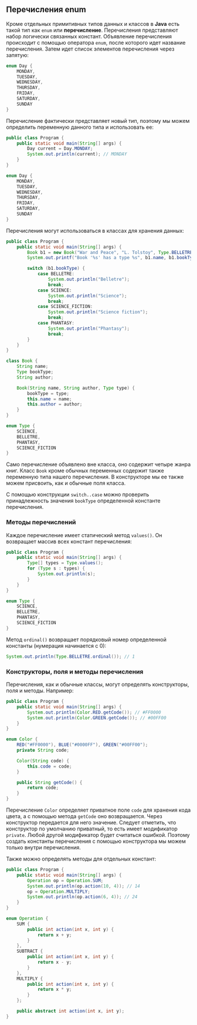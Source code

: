 ## Перечисления enum
Кроме отдельных примитивных типов данных и классов в **Java** есть такой тип как `enum` или **перечисление**. Перечисления представляют набор логически связанных констант. Объявление перечисления происходит с помощью оператора `enum`, после которого идет название перечисления. Затем идет список элементов перечисления через запятую:
```java
enum Day {
    MONDAY,
    TUESDAY,
    WEDNESDAY,
    THURSDAY,
    FRIDAY,
    SATURDAY,
    SUNDAY
}
```

Перечисление фактически представляет новый тип, поэтому мы можем определить переменную данного типа и использовать ее:
```java
public class Program {
    public static void main(String[] args) {
        Day current = Day.MONDAY;
        System.out.println(current); // MONDAY
    }
}

enum Day {
    MONDAY,
    TUESDAY,
    WEDNESDAY,
    THURSDAY,
    FRIDAY,
    SATURDAY,
    SUNDAY
}
```

Перечисления могут использоваться в классах для хранения данных:
```java
public class Program {
    public static void main(String[] args) {
        Book b1 = new Book("War and Peace", "L. Tolstoy", Type.BELLETRE);
        System.out.printf("Book '%s' has a type %s", b1.name, b1.bookType);

        switch (b1.bookType) {
            case BELLETRE:
                System.out.println("Belletre");
                break;
            case SCIENCE:
                System.out.println("Science");
                break;
            case SCIENCE_FICTION:
                System.out.println("Science fiction");
                break;
            case PHANTASY:
                System.out.println("Phantasy");
                break;
        }
    }
}

class Book {
    String name;
    Type bookType;
    String author;

    Book(String name, String author, Type type) {
        bookType = type;
        this.name = name;
        this.author = author;
    }
}

enum Type {
    SCIENCE,
    BELLETRE,
    PHANTASY,
    SCIENCE_FICTION
}
```

Само перечисление объявлено вне класса, оно содержит четыре жанра книг. Класс `Book` кроме обычных переменных содержит также переменную типа нашего перечисления. В конструкторе мы ее также можем присвоить, как и обычные поля класса.

С помощью конструкции `switch..case` можно проверить принадлежность значения `bookType` определенной константе перечисления.

### Методы перечислений
Каждое перечисление имеет статический метод `values()`. Он возвращает массив всех констант перечисления:
```java
public class Program {
    public static void main(String[] args) {
        Type[] types = Type.values();
        for (Type s : types) {
            System.out.println(s);
        }
    }
}

enum Type {
    SCIENCE,
    BELLETRE,
    PHANTASY,
    SCIENCE_FICTION
}
```

Метод `ordinal()` возвращает порядковый номер определенной константы (нумерация начинается с 0):
```java
System.out.println(Type.BELLETRE.ordinal()); // 1
```

### Конструкторы, поля и методы перечисления
Перечисления, как и обычные классы, могут определять конструкторы, поля и методы. Например:
```java
public class Program {
    public static void main(String[] args) {
        System.out.println(Color.RED.getCode()); // #FF0000
        System.out.println(Color.GREEN.getCode()); // #00FF00
    }
}

enum Color {
    RED("#FF0000"), BLUE("#0000FF"), GREEN("#00FF00");
    private String code;

    Color(String code) {
        this.code = code;
    }

    public String getCode() {
        return code;
    }
}
```

Перечисление `Color` определяет приватное поле `code` для хранения кода цвета, а с помощью метода `getCode` оно возвращается. Через конструктор передается для него значение. Следует отметить, что конструктор по умолчанию приватный, то есть имеет модификатор `private`. Любой другой модификатор будет считаться ошибкой. Поэтому создать константы перечисления с помощью конструктора мы можем только внутри перечисления.

Также можно определять методы для отдельных констант:
```java
public class Program {
    public static void main(String[] args) {
        Operation op = Operation.SUM;
        System.out.println(op.action(10, 4)); // 14
        op = Operation.MULTIPLY;
        System.out.println(op.action(6, 4)); // 24
    }
}

enum Operation {
    SUM {
        public int action(int x, int y) {
            return x + y;
        }
    },
    SUBTRACT {
        public int action(int x, int y) {
            return x - y;
        }
    },
    MULTIPLY {
        public int action(int x, int y) {
            return x * y;
        }
    };

    public abstract int action(int x, int y);
}
```